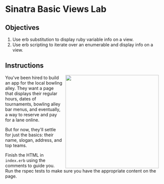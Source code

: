 # Sinatra Basic Views Lab

## Objectives

1. Use erb substitution to display ruby variable info on a view.
2. Use erb scripting to iterate over an enumerable and display info on a view.

## Instructions

<img src="https://s3.amazonaws.com/learn-verified/bowling.gif" hspace="10" align="right" width="300px">

You've been hired to build an app for the local bowling alley. They want a page that displays their regular hours, dates of tournaments, bowling alley bar menus, and eventually, a way to reserve and pay for a lane online.

But for now, they'll settle for just the basics: their name, slogan, address, and top teams.

Finish the HTML in `index.erb` using the comments to guide you. Run the rspec tests to make sure you have the appropriate content on the page. 
